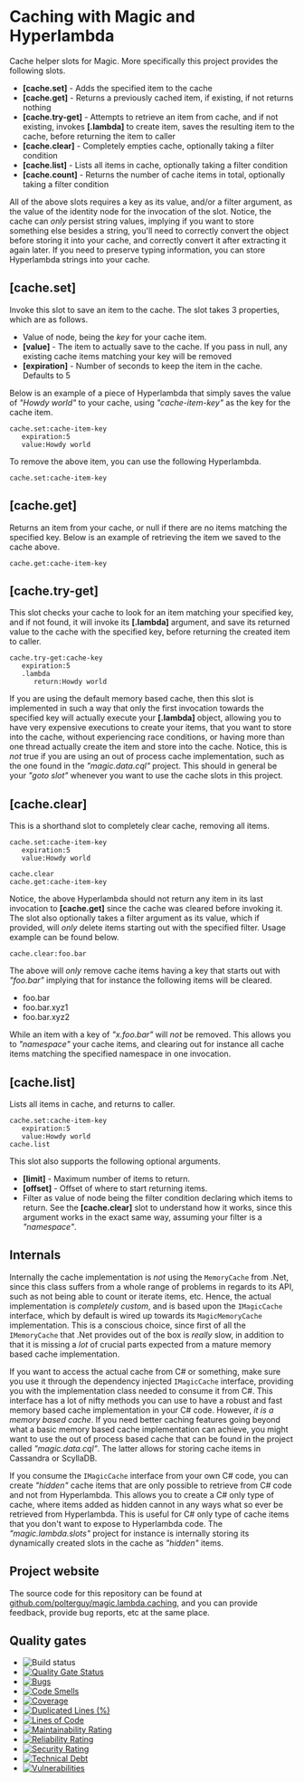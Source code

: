 
# Caching with Magic and Hyperlambda

Cache helper slots for Magic. More specifically this project provides the following slots.

* __[cache.set]__ - Adds the specified item to the cache
* __[cache.get]__ - Returns a previously cached item, if existing, if not returns nothing
* __[cache.try-get]__ - Attempts to retrieve an item from cache, and if not existing, invokes __[.lambda]__ to create item, saves the resulting item to the cache, before returning the item to caller
* __[cache.clear]__ - Completely empties cache, optionally taking a filter condition
* __[cache.list]__ - Lists all items in cache, optionally taking a filter condition
* __[cache.count]__ - Returns the number of cache items in total, optionally taking a filter condition

All of the above slots requires a key as its value, and/or a filter argument, as the value of the identity node
for the invocation of the slot. Notice, the cache can _only_ persist string values, implying if you want to store
something else besides a string, you'll need to correctly convert the object before storing it into your cache,
and correctly convert it after extracting it again later. If you need to preserve typing information, you can
store Hyperlambda strings into your cache.

## [cache.set]

Invoke this slot to save an item to the cache. The slot takes 3 properties, which are as follows.

* Value of node, being the _key_ for your cache item.
* __[value]__ - The item to actually save to the cache. If you pass in null, any existing cache items matching your key will be removed
* __[expiration]__ - Number of seconds to keep the item in the cache. Defaults to 5

Below is an example of a piece of Hyperlambda that simply saves the value of _"Howdy world"_ to your
cache, using _"cache-item-key"_ as the key for the cache item.

```
cache.set:cache-item-key
   expiration:5
   value:Howdy world
```

To remove the above item, you can use the following Hyperlambda.

```
cache.set:cache-item-key
```

## [cache.get]

Returns an item from your cache, or null if there are no items matching the specified key. Below is an
example of retrieving the item we saved to the cache above.

```
cache.get:cache-item-key
```

## [cache.try-get]

This slot checks your cache to look for an item matching your specified key, and if not found, it will
invoke its **[.lambda]** argument, and save its returned value to the cache with the specified key,
before returning the created item to caller.

```
cache.try-get:cache-key
   expiration:5
   .lambda
      return:Howdy world
```

If you are using the default memory based cache, then this slot is implemented in such a way that
only the first invocation towards the specified key will actually execute your **[.lambda]** object,
allowing you to have very expensive executions to create your items, that you want to store into
the cache, without experiencing race conditions, or having more than one thread actually create the
item and store into the cache. Notice, this is _not_ true if you are using an out of process cache
implementation, such as the one found in the _"magic.data.cql"_ project. This should in general be
your _"goto slot"_ whenever you want to use the cache slots in this project.

## [cache.clear]

This is a shorthand slot to completely clear cache, removing all items.

```
cache.set:cache-item-key
   expiration:5
   value:Howdy world

cache.clear
cache.get:cache-item-key
```

Notice, the above Hyperlambda should not return any item in its last invocation to **[cache.get]**
since the cache was cleared before invoking it. The slot also optionally takes a filter argument
as its value, which if provided, will _only_ delete items starting out with the specified filter.
Usage example can be found below.

```
cache.clear:foo.bar
```

The above will _only_ remove cache items having a key that starts out with _"foo.bar"_ implying
that for instance the following items will be cleared.

* foo.bar
* foo.bar.xyz1
* foo.bar.xyz2

While an item with a key of _"x.foo.bar"_ will _not_ be removed. This allows you to _"namespace"_
your cache items, and clearing out for instance all cache items matching the specified namespace
in one invocation.

## [cache.list]

Lists all items in cache, and returns to caller.

```
cache.set:cache-item-key
   expiration:5
   value:Howdy world
cache.list
```

This slot also supports the following optional arguments.

* __[limit]__ - Maximum number of items to return.
* __[offset]__ - Offset of where to start returning items.
* Filter as value of node being the filter condition declaring which items to return. See the __[cache.clear]__ slot to understand how it works, since this argument works in the exact same way, assuming your filter is a _"namespace"_.

## Internals

Internally the cache implementation is _not_ using the `MemoryCache` from .Net, since this class
suffers from a whole range of problems in regards to its API, such as not being able to count or
iterate items, etc. Hence, the actual implementation is _completely custom_, and is based upon
the `IMagicCache` interface, which by default is wired up towards its `MagicMemoryCache`
implementation. This is a conscious choice, since first of all the `IMemoryCache` that .Net
provides out of the box is _really_ slow, in addition to that it is missing a _lot_ of crucial
parts expected from a mature memory based cache implementation.

If you want to access the actual cache from C# or something, make sure you use it through the dependency
injected `IMagicCache` interface, providing you with the implementation class needed to consume
it from C#. This interface has a lot of nifty methods you can use to have a robust and fast memory
based cache implementation in your C# code. However, _it is a memory based cache_. If you need better
caching features going beyond what a basic memory based cache implementation can achieve, you might
want to use the out of process based cache that can be found in the project called _"magic.data.cql"_.
The latter allows for storing cache items in Cassandra or ScyllaDB.

If you consume the `IMagicCache` interface from your own C# code, you can create _"hidden"_
cache items that are only possible to retrieve from C# code and not from Hyperlambda. This allows
you to create a C# only type of cache, where items added as hidden cannot in any ways what so ever
be retrieved from Hyperlambda. This is useful for C# only type of cache items that you don't want to
expose to Hyperlambda code. The _"magic.lambda.slots"_ project for instance is internally storing its
dynamically created slots in the cache as _"hidden"_ items.

## Project website

The source code for this repository can be found at [github.com/polterguy/magic.lambda.caching](https://github.com/polterguy/magic.lambda.caching), and you can provide feedback, provide bug reports, etc at the same place.

## Quality gates

- ![Build status](https://github.com/polterguy/magic.lambda.caching/actions/workflows/build.yaml/badge.svg)
- [![Quality Gate Status](https://sonarcloud.io/api/project_badges/measure?project=polterguy_magic.lambda.caching&metric=alert_status)](https://sonarcloud.io/dashboard?id=polterguy_magic.lambda.caching)
- [![Bugs](https://sonarcloud.io/api/project_badges/measure?project=polterguy_magic.lambda.caching&metric=bugs)](https://sonarcloud.io/dashboard?id=polterguy_magic.lambda.caching)
- [![Code Smells](https://sonarcloud.io/api/project_badges/measure?project=polterguy_magic.lambda.caching&metric=code_smells)](https://sonarcloud.io/dashboard?id=polterguy_magic.lambda.caching)
- [![Coverage](https://sonarcloud.io/api/project_badges/measure?project=polterguy_magic.lambda.caching&metric=coverage)](https://sonarcloud.io/dashboard?id=polterguy_magic.lambda.caching)
- [![Duplicated Lines (%)](https://sonarcloud.io/api/project_badges/measure?project=polterguy_magic.lambda.caching&metric=duplicated_lines_density)](https://sonarcloud.io/dashboard?id=polterguy_magic.lambda.caching)
- [![Lines of Code](https://sonarcloud.io/api/project_badges/measure?project=polterguy_magic.lambda.caching&metric=ncloc)](https://sonarcloud.io/dashboard?id=polterguy_magic.lambda.caching)
- [![Maintainability Rating](https://sonarcloud.io/api/project_badges/measure?project=polterguy_magic.lambda.caching&metric=sqale_rating)](https://sonarcloud.io/dashboard?id=polterguy_magic.lambda.caching)
- [![Reliability Rating](https://sonarcloud.io/api/project_badges/measure?project=polterguy_magic.lambda.caching&metric=reliability_rating)](https://sonarcloud.io/dashboard?id=polterguy_magic.lambda.caching)
- [![Security Rating](https://sonarcloud.io/api/project_badges/measure?project=polterguy_magic.lambda.caching&metric=security_rating)](https://sonarcloud.io/dashboard?id=polterguy_magic.lambda.caching)
- [![Technical Debt](https://sonarcloud.io/api/project_badges/measure?project=polterguy_magic.lambda.caching&metric=sqale_index)](https://sonarcloud.io/dashboard?id=polterguy_magic.lambda.caching)
- [![Vulnerabilities](https://sonarcloud.io/api/project_badges/measure?project=polterguy_magic.lambda.caching&metric=vulnerabilities)](https://sonarcloud.io/dashboard?id=polterguy_magic.lambda.caching)
